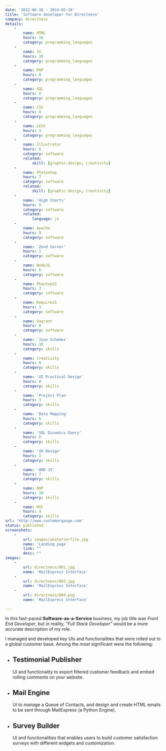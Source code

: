```yaml
---
date: '2012-06-18 - 2014-02-18'
title: 'Software developer for Directness'
company: directness
details:
    -
        name: HTML
        hours: 10
        category: programming_languages
    -
        name: JS
        hours: 10
        category: programming_languages
    -
        name: PHP
        hours: 8
        category: programming_languages
    -
        name: SQL
        hours: 8
        category: programming_languages
    -
        name: CSS
        hours: 8
        category: programming_languages
    -
        name: LESS
        hours: 3
        category: programming_languages
    -
        name: Illustrator
        hours: 6
        category: software
        related:
            skill: [graphic-design, creativity]
    -
        name: Photoshop
        hours: 7
        category: software
        related:
            skill: [graphic-design, creativity]
    -
        name: 'High Charts'
        hours: 9
        category: software
        related:
            language: js
    -
        name: Apache
        hours: 9
        category: software
    -
        name: 'Zend Server'
        hours: 1
        category: software
    -
        name: NodeJS
        hours: 6
        category: software
    -
        name: PhantomJS
        hours: 3
        category: software
    -
        name: RequireJS
        hours: 3
        category: software
    -
        name: Vagrant
        hours: 8
        category: software
    -
        name: 'Json Schemes'
        hours: 10
        category: skills
    -
        name: Creativity
        hours: 6
        category: skills
    -
        name: 'UI Practical Design'
        hours: 8
        category: skills
    -
        name: 'Project Plan'
        hours: 3
        category: skills
    -
        name: 'Data Mapping'
        hours: 6
        category: skills
    -
        name: 'SQL Dinamics Query'
        hours: 8
        category: skills
    -
        name: 'UX Design'
        hours: 2
        category: skills
    -
        name: 'AMD JS'
        hours: 7
        category: skills
    -
        name: OOP
        hours: 10
        category: skills
    -
        name: MVC
        hours: 4
        category: skills
url: 'http://www.customergauge.com'
status: published
screenshots:
    -
        url: images/whaterverfile.jpg
        name: 'Landing page'
        link: ""
        desc: ""
images:
    -
        url: directness/001.jpg
        name: 'MailExpress Interface'
    -
        url: directness/002.jpg
        name: 'MailExpress Interface'
    -
        url: directness/004.png
        name: 'MailExpress Interface'

---
```

In this fast-paced <b>Software-as-a-Service</b> business, my job title was <i>Front End Developer</i>, but in reality, <i>"Full Stack Developer"</i> would be a more accurate description of my role.

I managed and developed key UIs and functionalities that were rolled out to a global customer base. Among the most significant were the following: <ul> <li> <h2>Testimonial Publisher</h2> UI and functionality to export filtered customer feedback and embed rolling comments on your website.</li> <li> <h2>Mail Engine</h2> UI to manage a Queue of Contacts, and design and create HTML emails to be sent through MailExpress (a Python Engine). </li> <li> <h2>Survey Builder</h2>UI and functionalities that enables users to build customer satisfaction surveys with different widgets and customization.</li> </ul>
